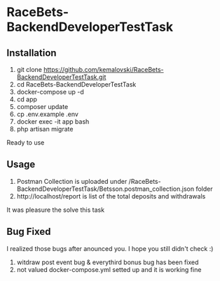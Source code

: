 # RaceBets-BackendDeveloperTestTask

Installation
------
1. git clone https://github.com/kemalovski/RaceBets-BackendDeveloperTestTask.git
2. cd RaceBets-BackendDeveloperTestTask
3. docker-compose up -d
4. cd app
5. composer update
6. cp .env.example .env
7. docker exec -it app bash
8. php artisan migrate

Ready to use

Usage
------
1. Postman Collection is uploaded under /RaceBets-BackendDeveloperTestTask/Betsson.postman_collection.json folder
2. http://localhost/report is list of the total deposits and withdrawals

It was pleasure the solve this task

Bug Fixed
------
I realized those bugs after anounced you. 
I hope you still didn't check :)
1. witdraw post event bug & everythird bonus bug has been fixed
2. not valued docker-compose.yml setted up and it is working fine
